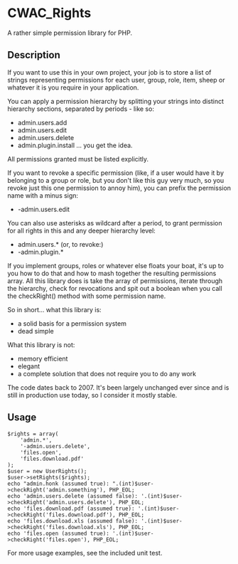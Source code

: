 CWAC_Rights
===========

A rather simple permission library for PHP.

Description
-----------

If you want to use this in your own project, your job is to store a list of strings representing permissions for each user, group, role, item, sheep or whatever it is you require in your application.

You can apply a permission hierarchy by splitting your strings into distinct hierarchy sections, separated by periods - like so:

* admin.users.add
* admin.users.edit
* admin.users.delete
* admin.plugin.install
... you get the idea.

All permissions granted must be listed explicitly.

If you want to revoke a specific permission (like, if a user would have it by belonging to a group or role, but you don't like this guy very much,
so you revoke just this one permission to annoy him), you can prefix the permission name with a minus sign:

* -admin.users.edit

You can also use asterisks as wildcard after a period, to grant permission for all rights in this and any deeper hierarchy level:

* admin.users.*
(or, to revoke:)
* -admin.plugin.*

If you implement groups, roles or whatever else floats your boat, it's up to you how to do that and how to mash together the resulting permissions
array. All this library does is take the array of permissions, iterate through the hierarchy, check for revocations and spit out a boolean when
you call the checkRight() method with some permission name.

So in short... what this library is:

* a solid basis for a permission system
* dead simple

What this library is not:

* memory efficient
* elegant
* a complete solution that does not require you to do any work


The code dates back to 2007. It's been largely unchanged ever since and is still in production use today, so I consider it mostly stable.

Usage
-----

    $rights = array(
        'admin.*',
        '-admin.users.delete',
        'files.open',
        'files.download.pdf'
    );
    $user = new UserRights();
    $user->setRights($rights);
    echo "admin.honk (assumed true): ".(int)$user->checkRight('admin.something'), PHP_EOL;
    echo 'admin.users.delete (assumed false): '.(int)$user->checkRight('admin.users.delete'), PHP_EOL;
    echo 'files.download.pdf (assumed true): '.(int)$user->checkRight('files.download.pdf'), PHP_EOL;
    echo 'files.download.xls (assumed false): '.(int)$user->checkRight('files.download.xls'), PHP_EOL;
    echo 'files.open (assumed true): '.(int)$user->checkRight('files.open'), PHP_EOL;

For more usage examples, see the included unit test.


